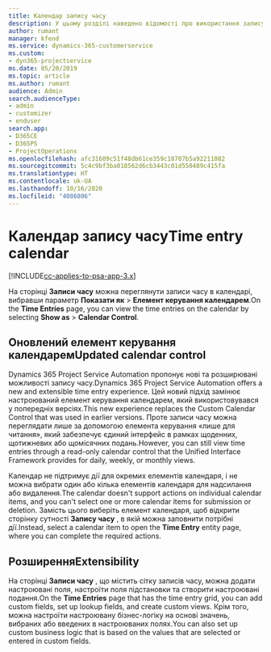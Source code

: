 ```yaml
---
title: Календар запису часу
description: У цьому розділі наведено відомості про використання запису часу в календарі.
author: rumant
manager: kfend
ms.service: dynamics-365-customerservice
ms.custom:
- dyn365-projectservice
ms.date: 05/20/2019
ms.topic: article
ms.author: rumant
audience: Admin
search.audienceType:
- admin
- customizer
- enduser
search.app:
- D365CE
- D365PS
- ProjectOperations
ms.openlocfilehash: afc31609c51f48db61ce359c18707b5a92211082
ms.sourcegitcommit: 5c4c9bf3ba018562d6cb3443c01d550489c415fa
ms.translationtype: HT
ms.contentlocale: uk-UA
ms.lasthandoff: 10/16/2020
ms.locfileid: "4086806"
---
```

# <a name="time-entry-calendar"></a><span data-ttu-id="79764-103">Календар запису часу</span><span class="sxs-lookup"><span data-stu-id="79764-103">Time entry calendar</span></span>

[!INCLUDE[cc-applies-to-psa-app-3.x](../includes/cc-applies-to-psa-app-3x.md)]

<span data-ttu-id="79764-104">На сторінці **Записи часу** можна переглянути записи часу в календарі, вибравши параметр **Показати як** \> **Елемент керування календарем**.</span><span class="sxs-lookup"><span data-stu-id="79764-104">On the **Time Entries** page, you can view the time entries on the calendar by selecting **Show as** \> **Calendar Control**.</span></span>

## <a name="updated-calendar-control"></a><span data-ttu-id="79764-105">Оновлений елемент керування календарем</span><span class="sxs-lookup"><span data-stu-id="79764-105">Updated calendar control</span></span>

<span data-ttu-id="79764-106">Dynamics 365 Project Service Automation пропонує нові та розширювані можливості запису часу.</span><span class="sxs-lookup"><span data-stu-id="79764-106">Dynamics 365 Project Service Automation offers a new and extensible time entry experience.</span></span> <span data-ttu-id="79764-107">Цей новий підхід замінює настроюваний елемент керування календарем, який використовувався у попередніх версіях.</span><span class="sxs-lookup"><span data-stu-id="79764-107">This new experience replaces the Custom Calendar Control that was used in earlier versions.</span></span> <span data-ttu-id="79764-108">Проте записи часу можна переглядати лише за допомогою елемента керування «лише для читання», який забезпечує єдиний інтерфейс в рамках щоденних, щотижневих або щомісячних подань.</span><span class="sxs-lookup"><span data-stu-id="79764-108">However, you can still view time entries through a read-only calendar control that the Unified Interface Framework provides for daily, weekly, or monthly views.</span></span>

<span data-ttu-id="79764-109">Календар не підтримує дії для окремих елементів календаря, і не можна вибрати один або кілька елементів календаря для надсилання або видалення.</span><span class="sxs-lookup"><span data-stu-id="79764-109">The calendar doesn't support actions on individual calendar items, and you can't select one or more calendar items for submission or deletion.</span></span> <span data-ttu-id="79764-110">Замість цього виберіть елемент календаря, щоб відкрити сторінку сутності **Запису часу** , в якій можна заповнити потрібні дії.</span><span class="sxs-lookup"><span data-stu-id="79764-110">Instead, select a calendar item to open the **Time Entry** entity page, where you can complete the required actions.</span></span>

## <a name="extensibility"></a><span data-ttu-id="79764-111">Розширення</span><span class="sxs-lookup"><span data-stu-id="79764-111">Extensibility</span></span>

<span data-ttu-id="79764-112">На сторінці **Записи часу** , що містить сітку записів часу, можна додати настроювані поля, настроїти поля підстановки та створити настроювані подання.</span><span class="sxs-lookup"><span data-stu-id="79764-112">On the **Time Entries** page that has the time entry grid, you can add custom fields, set up lookup fields, and create custom views.</span></span> <span data-ttu-id="79764-113">Крім того, можна настроїти настроювану бізнес-логіку на основі значень, вибраних або введених в настроюваних полях.</span><span class="sxs-lookup"><span data-stu-id="79764-113">You can also set up custom business logic that is based on the values that are selected or entered in custom fields.</span></span>
